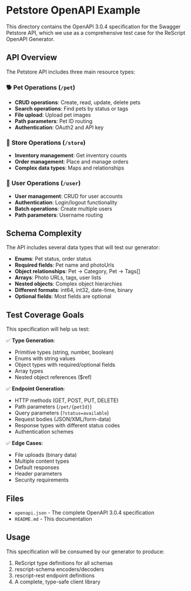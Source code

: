 # Petstore OpenAPI Example

This directory contains the OpenAPI 3.0.4 specification for the Swagger Petstore API, which we use as a comprehensive test case for the ReScript OpenAPI Generator.

## API Overview

The Petstore API includes three main resource types:

### 🐕 **Pet Operations** (`/pet`)

- **CRUD operations**: Create, read, update, delete pets
- **Search operations**: Find pets by status or tags
- **File upload**: Upload pet images
- **Path parameters**: Pet ID routing
- **Authentication**: OAuth2 and API key

### 🛒 **Store Operations** (`/store`)

- **Inventory management**: Get inventory counts
- **Order management**: Place and manage orders
- **Complex data types**: Maps and relationships

### 👤 **User Operations** (`/user`)

- **User management**: CRUD for user accounts
- **Authentication**: Login/logout functionality
- **Batch operations**: Create multiple users
- **Path parameters**: Username routing

## Schema Complexity

The API includes several data types that will test our generator:

- **Enums**: Pet status, order status
- **Required fields**: Pet name and photoUrls
- **Object relationships**: Pet → Category, Pet → Tags[]
- **Arrays**: Photo URLs, tags, user lists
- **Nested objects**: Complex object hierarchies
- **Different formats**: int64, int32, date-time, binary
- **Optional fields**: Most fields are optional

## Test Coverage Goals

This specification will help us test:

✅ **Type Generation**:

- Primitive types (string, number, boolean)
- Enums with string values
- Object types with required/optional fields
- Array types
- Nested object references ($ref)

✅ **Endpoint Generation**:

- HTTP methods (GET, POST, PUT, DELETE)
- Path parameters (`/pet/{petId}`)
- Query parameters (`?status=available`)
- Request bodies (JSON/XML/form-data)
- Response types with different status codes
- Authentication schemes

✅ **Edge Cases**:

- File uploads (binary data)
- Multiple content types
- Default responses
- Header parameters
- Security requirements

## Files

- `openapi.json` - The complete OpenAPI 3.0.4 specification
- `README.md` - This documentation

## Usage

This specification will be consumed by our generator to produce:

1. ReScript type definitions for all schemas
2. rescript-schema encoders/decoders
3. rescript-rest endpoint definitions
4. A complete, type-safe client library
